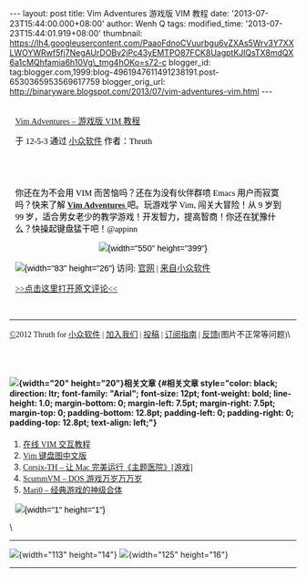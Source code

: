 --- layout: post title: Vim Adventures 游戏版 VIM 教程 date:
'2013-07-23T15:44:00.000+08:00' author: Wenh Q tags: modified\_time:
'2013-07-23T15:44:01.919+08:00' thumbnail:
https://lh4.googleusercontent.com/PaaoFdnoCVuurbgu6vZXAs5Wrv3Y7XXLWOYWRwf5fj7NegAUrDOBv2jPc43yEMTPO87FCK8UagptKJlQsTX8mdQX6a1cMQhfamia6h10Vg\_tmg4hOKo=s72-c
blogger\_id:
tag:blogger.com,1999:blog-4961947611491238191.post-6530365953569617759
blogger\_orig\_url:
http://binaryware.blogspot.com/2013/07/vim-adventures-vim.html ---

<div
style="color: black; direction: ltr; font-family: &quot;Arial&quot;; font-size: 11pt; margin-bottom: 0; margin-left: 7.5pt; margin-right: 7.5pt; margin-top: 0; padding: 0;">

<span
style="color: #0000ee; font-family: &quot;Verdana&quot;; text-decoration: underline;">[\
Vim Adventures – 游戏版 VIM
教程](http://www.appinn.com/vim-adventures/)</span>

</div>

<div
style="color: black; direction: ltr; font-family: &quot;Arial&quot;; font-size: 11pt; margin-bottom: 0; margin-left: 7.5pt; margin-right: 7.5pt; margin-top: 0; padding-bottom: 8pt; padding-left: 0; padding-right: 0; padding-top: 0;">

<span style="font-family: &quot;Verdana&quot;;">于 12-5-3 通过
</span><span
style="color: #0000ee; font-family: &quot;Verdana&quot;; text-decoration: underline;">[小众软件](http://www.appinn.com/)</span><span
style="font-family: &quot;Verdana&quot;;"> 作者：Thruth</span>

</div>

<div
style="color: black; direction: ltr; font-family: &quot;Arial&quot;; font-size: 11pt; height: 11pt; margin-bottom: 0; margin-left: 7.5pt; margin-right: 7.5pt; margin-top: 0; padding: 0;">

<span style="font-family: &quot;Verdana&quot;;"></span>

</div>

<div
style="color: black; direction: ltr; font-family: &quot;Arial&quot;; font-size: 11pt; margin-bottom: 0; margin-left: 7.5pt; margin-right: 7.5pt; margin-top: 0; padding: 0;">

<span style="font-family: &quot;Verdana&quot;;">你还在为不会用 VIM
而苦恼吗？还在为没有伙伴群喷 Emacs 用户而寂寞吗？快来了解 </span><span
style="color: #0000ee; font-family: &quot;Verdana&quot;; font-weight: bold; text-decoration: underline;">[Vim
Adventures](http://www.appinn.com/vim-adventures/)</span><span
style="color: #0000ee; font-family: &quot;Verdana&quot;; text-decoration: underline;">[ ](http://www.appinn.com/vim-adventures/)</span><span
style="font-family: &quot;Verdana&quot;;">吧。玩游戏学 Vim,
闯关大冒险！从 9 岁到 99
岁，适合男女老少的教学游戏！开发智力，提高智商！你还在犹豫什么？快操起键盘猛干吧！@appinn</span>

</div>

<div
style="color: black; direction: ltr; font-family: &quot;Arial&quot;; font-size: 11pt; margin-bottom: 0; margin-left: 7.5pt; margin-right: 7.5pt; margin-top: 0; padding: 0; text-align: center;">

![](https://lh4.googleusercontent.com/PaaoFdnoCVuurbgu6vZXAs5Wrv3Y7XXLWOYWRwf5fj7NegAUrDOBv2jPc43yEMTPO87FCK8UagptKJlQsTX8mdQX6a1cMQhfamia6h10Vg_tmg4hOKo){width="550"
height="399"}

</div>

<div
style="color: black; direction: ltr; font-family: &quot;Arial&quot;; font-size: 11pt; margin-bottom: 0; margin-left: 7.5pt; margin-right: 7.5pt; margin-top: 0; padding: 0;">

![](https://lh3.googleusercontent.com/OYDuMZqRB-Jd-zqIlp_t4Cs_MxxK8eL6grTBQ8yVbkney-4khPfQ0YSIn4hXFlqYYMrDACGnHYxUhHCLoxRQB-vvpja1Sm7NAJZkxyZtqzRjSidyR7Y){width="83"
height="26"}<span style="font-family: &quot;Verdana&quot;;"> 访问:
</span><span
style="color: #0000ee; font-family: &quot;Verdana&quot;; text-decoration: underline;">[官网](http://vim-adventures.com/)</span><span
style="font-family: &quot;Verdana&quot;;"> | </span><span
style="color: #0000ee; font-family: &quot;Verdana&quot;; text-decoration: underline;">[来自小众软件](http://www.appinn.com/vim-adventures/)</span>

</div>

<div
style="color: black; direction: ltr; font-family: &quot;Arial&quot;; font-size: 11pt; margin-bottom: 0; margin-left: 7.5pt; margin-right: 7.5pt; margin-top: 0; padding-bottom: 12.8pt; padding-left: 0; padding-right: 0; padding-top: 0;">

<span
style="color: #0000ee; font-family: &quot;Verdana&quot;; text-decoration: underline;">[&gt;&gt;点击这里打开原文评论&lt;&lt;](http://www.appinn.com/vim-adventures/?utm_source=feeds&utm_medium=permalink&utm_campaign=feeds)</span>

</div>

------------------------------------------------------------------------

<span
style="color: #0000ee; font-family: &quot;Verdana&quot;; text-decoration: underline;">[©](http://www.appinn.com/copyright/?utm_source=feeds&utm_medium=copyright&utm_campaign=feeds)</span><span
style="font-family: &quot;Verdana&quot;;">2012 Thruth for </span><span
style="color: #0000ee; font-family: &quot;Verdana&quot;; text-decoration: underline;">[小众软件](http://www.appinn.com/?utm_source=feeds&utm_medium=appinn&utm_campaign=feeds)</span><span
style="font-family: &quot;Verdana&quot;;"> | </span><span
style="color: #0000ee; font-family: &quot;Verdana&quot;; text-decoration: underline;">[加入我们](http://www.appinn.com/join-us/?utm_source=feeds&utm_medium=joinus&utm_campaign=feeds)</span><span
style="font-family: &quot;Verdana&quot;;"> | </span><span
style="color: #0000ee; font-family: &quot;Verdana&quot;; text-decoration: underline;">[投稿](http://www.appinn.com/contribute/?utm_source=feeds&utm_medium=contribute&utm_campaign=feeds)</span><span
style="font-family: &quot;Verdana&quot;;"> | </span><span
style="color: red; font-family: &quot;Verdana&quot;; text-decoration: underline;">[订阅指南](http://www.appinn.com/feeds-subscribe/?utm_source=feeds&utm_medium=feedsubscribe&utm_campaign=feeds)</span><span
style="font-family: &quot;Verdana&quot;;"> | </span><span
style="color: #0000ee; font-family: &quot;Verdana&quot;; text-decoration: underline;">[反馈](http://appinn.wufoo.com/forms/eccae-aeeae/)</span><span
style="font-family: &quot;Verdana&quot;;">(图片不正常等问题)</span>\

<div
style="color: black; direction: ltr; font-family: &quot;Arial&quot;; font-size: 11pt; height: 11pt; margin-bottom: 0; margin-left: 7.5pt; margin-right: 7.5pt; margin-top: 0; padding-bottom: 12.8pt; padding-left: 0; padding-right: 0; padding-top: 0;">

<span style="font-family: &quot;Verdana&quot;;"></span>

</div>

#### ![](https://lh6.googleusercontent.com/XBXDu6FPAxFRUc7zrLjaJlHZhliKyyrxVG2WSxwg224FzYwVM0sD0F9Rlop9GTjnOVh9xL_HBvpDP4UgzaXjDIV4NJHwzdgFDpkj1xxqXhT1p7Zf068){width="20" height="20"}<span style="font-family: &quot;Verdana&quot;;">相关文章</span> {#相关文章 style="color: black; direction: ltr; font-family: "Arial"; font-size: 12pt; font-weight: bold; line-height: 1.0; margin-bottom: 0; margin-left: 7.5pt; margin-right: 7.5pt; margin-top: 0; padding-bottom: 12.8pt; padding-left: 0; padding-right: 0; padding-top: 12.8pt; text-align: left;"}

1.  <span
    style="color: #0000ee; font-family: &quot;Verdana&quot;; text-decoration: underline;">[在线
    VIM 交互教程](http://www.appinn.com/online-vim-tutorial/)</span>
2.  <span
    style="color: #0000ee; font-family: &quot;Verdana&quot;; text-decoration: underline;">[Vim
    键盘图中文版](http://www.appinn.com/vim-tutorials-pic/)</span>
3.  <span
    style="color: #0000ee; font-family: &quot;Verdana&quot;; text-decoration: underline;">[Corsix-TH
    – 让 Mac
    完美运行《主题医院》\[游戏\]](http://www.appinn.com/corsix-th-theme-hospital-for-mac/)</span>
4.  <span
    style="color: #0000ee; font-family: &quot;Verdana&quot;; text-decoration: underline;">[ScummVM
    – DOS 游戏万岁万万岁](http://www.appinn.com/scummvm/)</span>
5.  <span
    style="color: #0000ee; font-family: &quot;Verdana&quot;; text-decoration: underline;">[Mari0
    – 经典游戏的神级合体](http://www.appinn.com/mari0/)</span>

<div
style="color: black; direction: ltr; font-family: &quot;Arial&quot;; font-size: 11pt; margin-bottom: 0; margin-left: 7.5pt; margin-right: 7.5pt; margin-top: 0; padding: 0;">

![](https://lh3.googleusercontent.com/snFGH_q18QsfMHm4OCh3l_L1MHuuNyC-12SjnZbZu5lXNVD67pFBuVvO0gUcDrT1uPo9ImFJTp3lvuMI5ESND05az3TWgIfe6sZKMf013nDby0cHwak){width="1"
height="1"}

</div>

[](https://www.blogger.com/blogger.g?blogID=4961947611491238191#)[](https://www.blogger.com/blogger.g?blogID=4961947611491238191#)\

  ------------------------------------------------------------------------------------------------------------------------------------------------------------------------------------- -------------------------------------------------------------------------------------------------------------------------------------------------------------------------------------
  ![](https://lh6.googleusercontent.com/1Buvw0gPXIgSbMw4kg8ZcwEPsheOVpmYEsa0GNNEw3MDp1-ANWUZntUWtmE1CM9No2lgMdLtbrpJHLMnVC7Pcqn9Sr7j3Hp0pvJK5GhfaeZcI3fdSAI){width="113" height="14"}   ![](https://lh5.googleusercontent.com/Q7aN2wV5i4VRYVXFcUSIjWgRhsWEDnth08sC0_jJGW62oiXB2dDg8n7E-VdPkZfwTmDdpbRZ5I2TRjek1rZGUjTxnSeaKtxzB-cGKLsS-NSDOxPZ7Ow){width="125" height="16"}
  ------------------------------------------------------------------------------------------------------------------------------------------------------------------------------------- -------------------------------------------------------------------------------------------------------------------------------------------------------------------------------------


